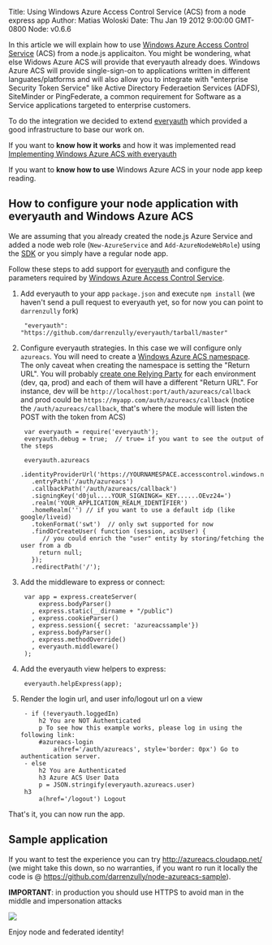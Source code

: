 Title: Using Windows Azure Access Control Service (ACS) from a node express app
Author: Matias Woloski
Date: Thu Jan 19 2012 9:00:00 GMT-0800
Node: v0.6.6

In this article we will explain how to use [Windows Azure Access Control Service][] (ACS) from a node.js applicaiton. You might be wondering, what else Widows Azure ACS will provide that everyauth already does. Windows Azure ACS will provide single-sign-on to applications written in different languates/platforms and will also allow you to integrate with "enterprise Security Token Service" like Active Directory Federaetion Services (ADFS), SiteMinder or PingFederate, a common requirement for Software as a Service applications targeted to enterprise customers.
 
To do the integration we decided to extend [everyauth][] which provided a good infrastructure to base our work on. 

If you want to **know how it works** and how it was implemented read [Implementing Windows Azure ACS with everyauth](/implementing-windows-azure-acs-with-everyauth) 

If you want to **know how to use** Windows Azure ACS in your node app keep reading. 

## How to configure your node application with everyauth and Windows Azure ACS

We are assuming that you already created the node.js Azure Service and added a node web role (`New-AzureService` and `Add-AzureNodeWebRole`) using the [SDK][] or you simply have a regular node app.

Follow these steps to add support for [everyauth][] and configure the parameters required by [Windows Azure Access Control Service][].

1. Add everyauth to your app `package.json` and execute `npm install` (we haven't send a pull request to everyauth yet, so for now you can point to `darrenzully` fork)

    	"everyauth": "https://github.com/darrenzully/everyauth/tarball/master"

2. Configure everyauth strategies. In this case we will configure only `azureacs`. You will need to create a [Windows Azure ACS namespace](http://msdn.microsoft.com/en-us/library/windowsazure/hh674478.aspx). The only caveat when creating the namespace is setting the "Return URL". You will probably [create one Relying Party](http://msdn.microsoft.com/en-us/library/windowsazure/gg429779.aspx) for each environment (dev, qa, prod) and each of them will have a different "Return URL". For instance, dev will be `http://localhost:port/auth/azureacs/callback` and prod could be `https://myapp.com/auth/azureacs/callback` (notice the `/auth/azureacs/callback`, that's where the module will listen the POST with the token from ACS)

		var everyauth = require('everyauth');
		everyauth.debug = true;  // true= if you want to see the output of the steps

		everyauth.azureacs
		  .identityProviderUrl('https://YOURNAMESPACE.accesscontrol.windows.net/v2/wsfederation/')
		  .entryPath('/auth/azureacs')
		  .callbackPath('/auth/azureacs/callback')
		  .signingKey('d0jul....YOUR_SIGNINGK=_KEY......OEvz24=')
		  .realm('YOUR_APPLICATION_REALM_IDENTIFIER')
		  .homeRealm('') // if you want to use a default idp (like google/liveid)
		  .tokenFormat('swt')  // only swt supported for now
		  .findOrCreateUser( function (session, acsUser) {
		     // you could enrich the "user" entity by storing/fetching the user from a db
		    return null;
		  });
		  .redirectPath('/');

3. Add the middleware to express or connect:

		var app = express.createServer(
		    express.bodyParser()
		  , express.static(__dirname + "/public")
		  , express.cookieParser()
		  , express.session({ secret: 'azureacssample'})
		  , express.bodyParser()
		  , express.methodOverride()
		  , everyauth.middleware()
		); 

4. Add the everyauth view helpers to express:

  		everyauth.helpExpress(app);

5. Render the login url, and user info/logout url on a view 
		
		- if (!everyauth.loggedIn)
			h2 You are NOT Authenticated
			p To see how this example works, please log in using the following link:
			#azureacs-login
				a(href='/auth/azureacs', style='border: 0px') Go to authentication server.
      	- else
        	h2 You are Authenticated
        	h3 Azure ACS User Data
        	p = JSON.stringify(everyauth.azureacs.user)
        h3
        	a(href='/logout') Logout
 
That's it, you can now run the app.

## Sample application

If you want to test the experience you can try <http://azureacs.cloudapp.net/> (we might take this down, so no warranties, if you want ro run it locally the code is @ <https://github.com/darrenzully/node-azureacs-sample>).

**IMPORTANT**: in production you should use HTTPS to avoid man in the middle and impersonation attacks

![](/using-windows-azure-access-control-service-acs-from-a-node-app/acslogin.png)

Enjoy node and federated identity!

[Windows Azure Access Control Service]: https://www.windowsazure.com/en-us/home/tour/access-control/
[SDK]: https://www.windowsazure.com/en-us/develop/nodejs/
[everyauth]: https://github.com/bnoguchi/everyauth